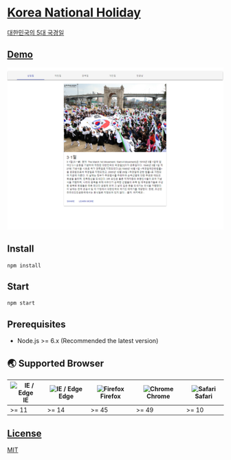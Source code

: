 # [Korea National Holiday](https://github.com/qvil/korea-national-holiday)
[대한민국의 5대 국경일](https://namu.wiki/w/%EA%B5%AD%EA%B2%BD%EC%9D%BC)

## [Demo](https://qvil.github.io/korea-national-holiday/)

![demo.png](demo.png)

## Install
```
npm install
```

## Start
```
npm start
```

## Prerequisites
- Node.js >= 6.x (Recommended the latest version)

## 🌏 Supported Browser
| <img src="https://user-images.githubusercontent.com/1215767/34348590-250b3ca2-ea4f-11e7-9efb-da953359321f.png" alt="IE / Edge" /> IE | <img src="https://user-images.githubusercontent.com/1215767/34348380-93e77ae8-ea4d-11e7-8696-9a989ddbbbf5.png" alt="IE / Edge" /> Edge | <img src="https://user-images.githubusercontent.com/1215767/34348383-9e7ed492-ea4d-11e7-910c-03b39d52f496.png" alt="Firefox" /> Firefox | <img src="https://user-images.githubusercontent.com/1215767/34348387-a2e64588-ea4d-11e7-8267-a43365103afe.png" alt="Chrome" /> Chrome | <img src="https://user-images.githubusercontent.com/1215767/34348394-a981f892-ea4d-11e7-9156-d128d58386b9.png" alt="Safari" /> Safari |
|----|-------|---------|--------|--------|
| >= 11 | >= 14 | >= 45 | >= 49 | >= 10 |


## [License]((https://github.com/qvil/react-playground/blob/master/LICENSE))
[MIT](https://github.com/qvil/react-playground/blob/master/LICENSE)